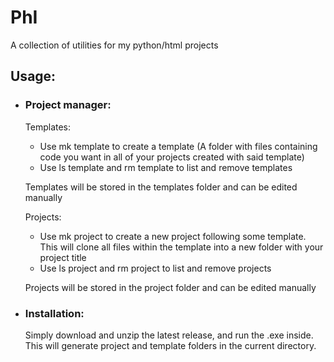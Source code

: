 # PhI
A collection of utilities for my python/html projects

## Usage:
-  ### Project manager:
   Templates: 
   - Use mk template to create a template (A folder with files containing code you want in all of your projects created with said template)
   - Use ls template and rm template to list and remove templates

   Templates will be stored in the templates folder and can be edited manually
   
   Projects:
   - Use mk project to create a new project following some template. This will clone all files within the template into a new folder with your project title
   - Use ls project and rm project to list and remove projects

   Projects will be stored in the project folder and can be edited manually
- ### Installation:
   Simply download and unzip the latest release, and run the .exe inside. This will generate project and template folders in the current directory.
